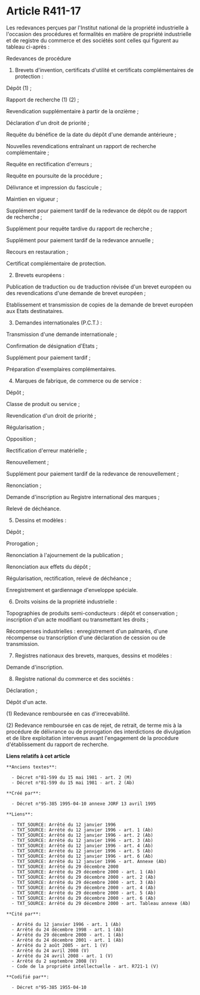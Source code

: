 # Article R411-17

Les redevances perçues par l'Institut national de la propriété industrielle à l'occasion des procédures et formalités en
matière de propriété industrielle et de registre du commerce et des sociétés sont celles qui figurent au tableau ci-après :

Redevances de procédure

1. Brevets d'invention, certificats d'utilité et certificats complémentaires de protection :

Dépôt (1) ;

Rapport de recherche (1) (2) ;

Revendication supplémentaire à partir de la onzième ;

Déclaration d'un droit de priorité ;

Requête du bénéfice de la date du dépôt d'une demande antérieure ;

Nouvelles revendications entraînant un rapport de recherche complémentaire ;

Requête en rectification d'erreurs ;

Requête en poursuite de la procédure ;

Délivrance et impression du fascicule ;

Maintien en vigueur ;

Supplément pour paiement tardif de la redevance de dépôt ou de rapport de recherche ;

Supplément pour requête tardive du rapport de recherche ;

Supplément pour paiement tardif de la redevance annuelle ;

Recours en restauration ;

Certificat complémentaire de protection.

2. Brevets européens :

Publication de traduction ou de traduction révisée d'un brevet européen ou des revendications d'une demande de brevet
européen ;

Etablissement et transmission de copies de la demande de brevet européen aux Etats destinataires.

3. Demandes internationales (P.C.T.) :

Transmission d'une demande internationale ;

Confirmation de désignation d'Etats ;

Supplément pour paiement tardif ;

Préparation d'exemplaires complémentaires.

4. Marques de fabrique, de commerce ou de service :

Dépôt ;

Classe de produit ou service ;

Revendication d'un droit de priorité ;

Régularisation ;

Opposition ;

Rectification d'erreur matérielle ;

Renouvellement ;

Supplément pour paiement tardif de la redevance de renouvellement ;

Renonciation ;

Demande d'inscription au Registre international des marques ;

Relevé de déchéance.

5. Dessins et modèles :

Dépôt ;

Prorogation ;

Renonciation à l'ajournement de la publication ;

Renonciation aux effets du dépôt ;

Régularisation, rectification, relevé de déchéance ;

Enregistrement et gardiennage d'enveloppe spéciale.

6. Droits voisins de la propriété industrielle :

Topographies de produits semi-conducteurs : dépôt et conservation ; inscription d'un acte modifiant ou transmettant les
droits ;

Récompenses industrielles : enregistrement d'un palmarès, d'une récompense ou transcription d'une déclaration de cession ou
de transmission.

7. Registres nationaux des brevets, marques, dessins et modèles :

Demande d'inscription.

8. Registre national du commerce et des sociétés :

Déclaration ;

Dépôt d'un acte.

(1) Redevance remboursée en cas d'irrecevabilité.

(2) Redevance remboursée en cas de rejet, de retrait, de terme mis à la procédure de délivrance ou de prorogation des
interdictions de divulgation et de libre exploitation intervenus avant l'engagement de la procédure d'établissement du
rapport de recherche.

**Liens relatifs à cet article**

	**Anciens textes**:

	  - Décret n°81-599 du 15 mai 1981 - art. 2 (M)
	  - Décret n°81-599 du 15 mai 1981 - art. 2 (Ab)

	**Créé par**:

	  - Décret n°95-385 1995-04-10 annexe JORF 13 avril 1995

	**Liens**:

	  - TXT_SOURCE: Arrêté du 12 janvier 1996
	  - TXT_SOURCE: Arrêté du 12 janvier 1996 - art. 1 (Ab)
	  - TXT_SOURCE: Arrêté du 12 janvier 1996 - art. 2 (Ab)
	  - TXT_SOURCE: Arrêté du 12 janvier 1996 - art. 3 (Ab)
	  - TXT_SOURCE: Arrêté du 12 janvier 1996 - art. 4 (Ab)
	  - TXT_SOURCE: Arrêté du 12 janvier 1996 - art. 5 (Ab)
	  - TXT_SOURCE: Arrêté du 12 janvier 1996 - art. 6 (Ab)
	  - TXT_SOURCE: Arrêté du 12 janvier 1996 - art. Annexe (Ab)
	  - TXT_SOURCE: Arrêté du 29 décembre 2000
	  - TXT_SOURCE: Arrêté du 29 décembre 2000 - art. 1 (Ab)
	  - TXT_SOURCE: Arrêté du 29 décembre 2000 - art. 2 (Ab)
	  - TXT_SOURCE: Arrêté du 29 décembre 2000 - art. 3 (Ab)
	  - TXT_SOURCE: Arrêté du 29 décembre 2000 - art. 4 (Ab)
	  - TXT_SOURCE: Arrêté du 29 décembre 2000 - art. 5 (Ab)
	  - TXT_SOURCE: Arrêté du 29 décembre 2000 - art. 6 (Ab)
	  - TXT_SOURCE: Arrêté du 29 décembre 2000 - art. Tableau annexe (Ab)

	**Cité par**:

	  - Arrêté du 12 janvier 1996 - art. 1 (Ab)
	  - Arrêté du 24 décembre 1998 - art. 1 (Ab)
	  - Arrêté du 29 décembre 2000 - art. 1 (Ab)
	  - Arrêté du 24 décembre 2001 - art. 1 (Ab)
	  - Arrêté du 2 août 2005 - art. 1 (V)
	  - Arrêté du 24 avril 2008 (V)
	  - Arrêté du 24 avril 2008 - art. 1 (V)
	  - Arrêté du 2 septembre 2008 (V)
	  - Code de la propriété intellectuelle - art. R721-1 (V)

	**Codifié par**:

	  - Décret n°95-385 1955-04-10

